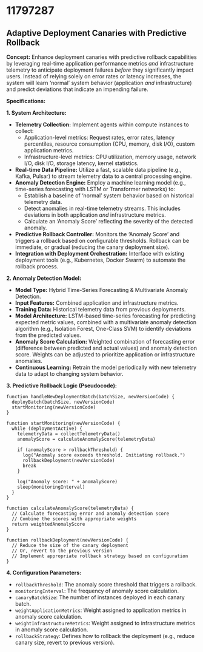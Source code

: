 # 11797287

## Adaptive Deployment Canaries with Predictive Rollback

**Concept:** Enhance deployment canaries with predictive rollback capabilities by leveraging real-time application performance metrics *and* infrastructure telemetry to anticipate deployment failures *before* they significantly impact users.  Instead of relying solely on error rates or latency increases, the system will learn ‘normal’ system behavior (application *and* infrastructure) and predict deviations that indicate an impending failure.

**Specifications:**

**1. System Architecture:**

*   **Telemetry Collection:** Implement agents within compute instances to collect:
    *   Application-level metrics: Request rates, error rates, latency percentiles, resource consumption (CPU, memory, disk I/O), custom application metrics.
    *   Infrastructure-level metrics: CPU utilization, memory usage, network I/O, disk I/O, storage latency, kernel statistics.
*   **Real-time Data Pipeline:** Utilize a fast, scalable data pipeline (e.g., Kafka, Pulsar) to stream telemetry data to a central processing engine.
*   **Anomaly Detection Engine:** Employ a machine learning model (e.g., time-series forecasting with LSTM or Transformer networks) to:
    *   Establish a baseline of ‘normal’ system behavior based on historical telemetry data.
    *   Detect anomalies in real-time telemetry streams.  This includes deviations in both application *and* infrastructure metrics.
    *   Calculate an ‘Anomaly Score’ reflecting the severity of the detected anomaly.
*   **Predictive Rollback Controller:**  Monitors the ‘Anomaly Score’ and triggers a rollback based on configurable thresholds.  Rollback can be immediate, or gradual (reducing the canary deployment size).
*   **Integration with Deployment Orchestration:** Interface with existing deployment tools (e.g., Kubernetes, Docker Swarm) to automate the rollback process.

**2.  Anomaly Detection Model:**

*   **Model Type:** Hybrid Time-Series Forecasting & Multivariate Anomaly Detection.
*   **Input Features:**  Combined application and infrastructure metrics.
*   **Training Data:** Historical telemetry data from previous deployments.
*   **Model Architecture:**  LSTM-based time-series forecasting for predicting expected metric values, combined with a multivariate anomaly detection algorithm (e.g., Isolation Forest, One-Class SVM) to identify deviations from the predicted values.
*   **Anomaly Score Calculation:**  Weighted combination of forecasting error (difference between predicted and actual values) and anomaly detection score.  Weights can be adjusted to prioritize application or infrastructure anomalies.
*   **Continuous Learning:**  Retrain the model periodically with new telemetry data to adapt to changing system behavior.

**3.  Predictive Rollback Logic (Pseudocode):**

```
function handleNewDeploymentBatch(batchSize, newVersionCode) {
  deployBatch(batchSize, newVersionCode)
  startMonitoring(newVersionCode)
}

function startMonitoring(newVersionCode) {
  while (deploymentActive) {
    telemetryData = collectTelemetryData()
    anomalyScore = calculateAnomalyScore(telemetryData)

    if (anomalyScore > rollbackThreshold) {
      log("Anomaly score exceeds threshold. Initiating rollback.")
      rollbackDeployment(newVersionCode)
      break
    }

    log("Anomaly score: " + anomalyScore)
    sleep(monitoringInterval)
  }
}

function calculateAnomalyScore(telemetryData) {
  // Calculate forecasting error and anomaly detection score
  // Combine the scores with appropriate weights
  return weightedAnomalyScore
}

function rollbackDeployment(newVersionCode) {
  // Reduce the size of the canary deployment
  // Or, revert to the previous version
  // Implement appropriate rollback strategy based on configuration
}
```

**4. Configuration Parameters:**

*   `rollbackThreshold`: The anomaly score threshold that triggers a rollback.
*   `monitoringInterval`: The frequency of anomaly score calculation.
*   `canaryBatchSize`: The number of instances deployed in each canary batch.
*   `weightApplicationMetrics`: Weight assigned to application metrics in anomaly score calculation.
*   `weightInfrastructureMetrics`: Weight assigned to infrastructure metrics in anomaly score calculation.
*   `rollbackStrategy`:  Defines how to rollback the deployment (e.g., reduce canary size, revert to previous version).